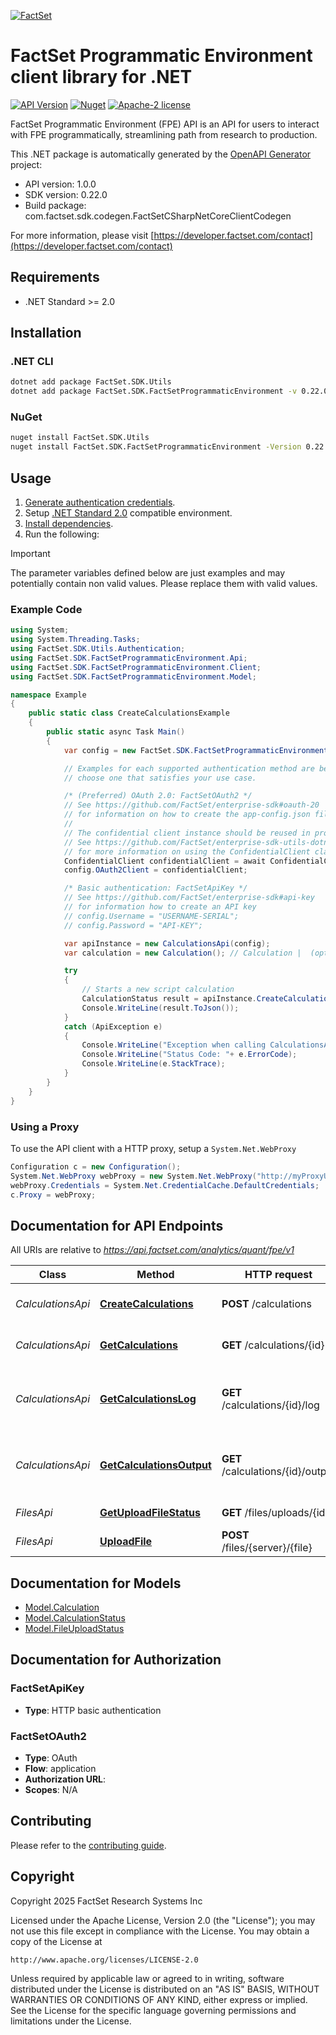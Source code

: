 [![FactSet](https://raw.githubusercontent.com/factset/enterprise-sdk/main/docs/images/factset-logo.svg)](https://www.factset.com)

# FactSet Programmatic Environment client library for .NET

[![API Version](https://img.shields.io/badge/api-v1.0.0-blue)](https://developer.factset.com/api-catalog/factset-programmatic-environment-api)
[![Nuget](https://img.shields.io/badge/nuget-v0.22.0-orange)](https://www.nuget.org/packages/FactSet.SDK.FactSetProgrammaticEnvironment/0.22.0)
[![Apache-2 license](https://img.shields.io/badge/license-Apache2-brightgreen.svg)](https://www.apache.org/licenses/LICENSE-2.0)

FactSet Programmatic Environment (FPE) API is an API for users to interact with FPE programmatically, streamlining path from research to production.

This .NET package is automatically generated by the [OpenAPI Generator](https://openapi-generator.tech) project:

- API version: 1.0.0
- SDK version: 0.22.0
- Build package: com.factset.sdk.codegen.FactSetCSharpNetCoreClientCodegen

For more information, please visit [https://developer.factset.com/contact](https://developer.factset.com/contact)

## Requirements

* .NET Standard >= 2.0

## Installation

### .NET CLI

```bash
dotnet add package FactSet.SDK.Utils
dotnet add package FactSet.SDK.FactSetProgrammaticEnvironment -v 0.22.0
```

### NuGet

```bash
nuget install FactSet.SDK.Utils
nuget install FactSet.SDK.FactSetProgrammaticEnvironment -Version 0.22.0
```

## Usage

1. [Generate authentication credentials](../../../../README.md#authentication).
2. Setup [.NET Standard 2.0](https://docs.microsoft.com/en-us/dotnet/standard/net-standard?tabs=net-standard-2-0) compatible environment.
3. [Install dependencies](#installation).
4. Run the following:

> [!IMPORTANT]
> The parameter variables defined below are just examples and may potentially contain non valid values. Please replace them with valid values.

### Example Code

```csharp
using System;
using System.Threading.Tasks;
using FactSet.SDK.Utils.Authentication;
using FactSet.SDK.FactSetProgrammaticEnvironment.Api;
using FactSet.SDK.FactSetProgrammaticEnvironment.Client;
using FactSet.SDK.FactSetProgrammaticEnvironment.Model;

namespace Example
{
    public static class CreateCalculationsExample
    {
        public static async Task Main()
        {
            var config = new FactSet.SDK.FactSetProgrammaticEnvironment.Client.Configuration();

            // Examples for each supported authentication method are below,
            // choose one that satisfies your use case.

            /* (Preferred) OAuth 2.0: FactSetOAuth2 */
            // See https://github.com/FactSet/enterprise-sdk#oauth-20
            // for information on how to create the app-config.json file
            //
            // The confidential client instance should be reused in production environments.
            // See https://github.com/FactSet/enterprise-sdk-utils-dotnet#authentication
            // for more information on using the ConfidentialClient class
            ConfidentialClient confidentialClient = await ConfidentialClient.CreateAsync("/path/to/app-config.json");
            config.OAuth2Client = confidentialClient;

            /* Basic authentication: FactSetApiKey */
            // See https://github.com/FactSet/enterprise-sdk#api-key
            // for information how to create an API key
            // config.Username = "USERNAME-SERIAL";
            // config.Password = "API-KEY";

            var apiInstance = new CalculationsApi(config);
            var calculation = new Calculation(); // Calculation |  (optional) 

            try
            {
                // Starts a new script calculation
                CalculationStatus result = apiInstance.CreateCalculations(calculation);
                Console.WriteLine(result.ToJson());
            }
            catch (ApiException e)
            {
                Console.WriteLine("Exception when calling CalculationsApi.CreateCalculations: " + e.Message );
                Console.WriteLine("Status Code: "+ e.ErrorCode);
                Console.WriteLine(e.StackTrace);
            }
        }
    }
}
```

### Using a Proxy

To use the API client with a HTTP proxy, setup a `System.Net.WebProxy`

```csharp
Configuration c = new Configuration();
System.Net.WebProxy webProxy = new System.Net.WebProxy("http://myProxyUrl:80/");
webProxy.Credentials = System.Net.CredentialCache.DefaultCredentials;
c.Proxy = webProxy;
```

## Documentation for API Endpoints

All URIs are relative to *https://api.factset.com/analytics/quant/fpe/v1*

Class | Method | HTTP request | Description
------------ | ------------- | ------------- | -------------
*CalculationsApi* | [**CreateCalculations**](https://github.com/FactSet/enterprise-sdk/tree/main/code/dotnet/FactSetProgrammaticEnvironment/v1/docs/CalculationsApi.md#createcalculations) | **POST** /calculations | Starts a new script calculation
*CalculationsApi* | [**GetCalculations**](https://github.com/FactSet/enterprise-sdk/tree/main/code/dotnet/FactSetProgrammaticEnvironment/v1/docs/CalculationsApi.md#getcalculations) | **GET** /calculations/{id} | Get calculation status by id
*CalculationsApi* | [**GetCalculationsLog**](https://github.com/FactSet/enterprise-sdk/tree/main/code/dotnet/FactSetProgrammaticEnvironment/v1/docs/CalculationsApi.md#getcalculationslog) | **GET** /calculations/{id}/log | Get calculation log for a specific calculation
*CalculationsApi* | [**GetCalculationsOutput**](https://github.com/FactSet/enterprise-sdk/tree/main/code/dotnet/FactSetProgrammaticEnvironment/v1/docs/CalculationsApi.md#getcalculationsoutput) | **GET** /calculations/{id}/output | Get calculation output for a specific calculation
*FilesApi* | [**GetUploadFileStatus**](https://github.com/FactSet/enterprise-sdk/tree/main/code/dotnet/FactSetProgrammaticEnvironment/v1/docs/FilesApi.md#getuploadfilestatus) | **GET** /files/uploads/{id} | Get upload status by id
*FilesApi* | [**UploadFile**](https://github.com/FactSet/enterprise-sdk/tree/main/code/dotnet/FactSetProgrammaticEnvironment/v1/docs/FilesApi.md#uploadfile) | **POST** /files/{server}/{file} | Starts a file upload


## Documentation for Models

 - [Model.Calculation](https://github.com/FactSet/enterprise-sdk/tree/main/code/dotnet/FactSetProgrammaticEnvironment/v1/docs/Calculation.md)
 - [Model.CalculationStatus](https://github.com/FactSet/enterprise-sdk/tree/main/code/dotnet/FactSetProgrammaticEnvironment/v1/docs/CalculationStatus.md)
 - [Model.FileUploadStatus](https://github.com/FactSet/enterprise-sdk/tree/main/code/dotnet/FactSetProgrammaticEnvironment/v1/docs/FileUploadStatus.md)


## Documentation for Authorization


### FactSetApiKey

- **Type**: HTTP basic authentication


### FactSetOAuth2

- **Type**: OAuth
- **Flow**: application
- **Authorization URL**: 
- **Scopes**: N/A


## Contributing

Please refer to the [contributing guide](../../../../CONTRIBUTING.md).

## Copyright

Copyright 2025 FactSet Research Systems Inc

Licensed under the Apache License, Version 2.0 (the "License");
you may not use this file except in compliance with the License.
You may obtain a copy of the License at

    http://www.apache.org/licenses/LICENSE-2.0

Unless required by applicable law or agreed to in writing, software
distributed under the License is distributed on an "AS IS" BASIS,
WITHOUT WARRANTIES OR CONDITIONS OF ANY KIND, either express or implied.
See the License for the specific language governing permissions and
limitations under the License.
